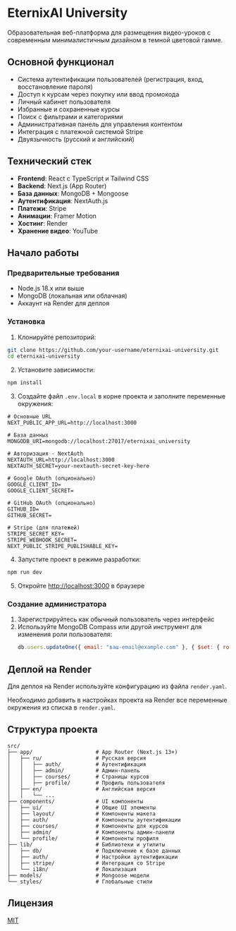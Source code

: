 # EternixAI University

Образовательная веб-платформа для размещения видео-уроков с современным минималистичным дизайном в темной цветовой гамме.

## Основной функционал

- Система аутентификации пользователей (регистрация, вход, восстановление пароля)
- Доступ к курсам через покупку или ввод промокода
- Личный кабинет пользователя
- Избранные и сохраненные курсы
- Поиск с фильтрами и категориями
- Административная панель для управления контентом
- Интеграция с платежной системой Stripe
- Двуязычность (русский и английский)

## Технический стек

- **Frontend**: React с TypeScript и Tailwind CSS
- **Backend**: Next.js (App Router)
- **База данных**: MongoDB + Mongoose
- **Аутентификация**: NextAuth.js
- **Платежи**: Stripe
- **Анимации**: Framer Motion
- **Хостинг**: Render
- **Хранение видео**: YouTube

## Начало работы

### Предварительные требования

- Node.js 18.x или выше
- MongoDB (локальная или облачная)
- Аккаунт на Render для деплоя

### Установка

1. Клонируйте репозиторий:
```bash
git clone https://github.com/your-username/eternixai-university.git
cd eternixai-university
```

2. Установите зависимости:
```bash
npm install
```

3. Создайте файл `.env.local` в корне проекта и заполните переменные окружения:
```
# Основные URL
NEXT_PUBLIC_APP_URL=http://localhost:3000

# База данных
MONGODB_URI=mongodb://localhost:27017/eternixai_university

# Авторизация - NextAuth
NEXTAUTH_URL=http://localhost:3000
NEXTAUTH_SECRET=your-nextauth-secret-key-here

# Google OAuth (опционально)
GOOGLE_CLIENT_ID=
GOOGLE_CLIENT_SECRET=

# GitHub OAuth (опционально)
GITHUB_ID=
GITHUB_SECRET=

# Stripe (для платежей)
STRIPE_SECRET_KEY=
STRIPE_WEBHOOK_SECRET=
NEXT_PUBLIC_STRIPE_PUBLISHABLE_KEY=
```

4. Запустите проект в режиме разработки:
```bash
npm run dev
```

5. Откройте [http://localhost:3000](http://localhost:3000) в браузере

### Создание администратора

1. Зарегистрируйтесь как обычный пользователь через интерфейс
2. Используйте MongoDB Compass или другой инструмент для изменения роли пользователя:
   ```js
   db.users.updateOne({ email: "ваш-email@example.com" }, { $set: { role: "admin" } })
   ```

## Деплой на Render

Для деплоя на Render используйте конфигурацию из файла `render.yaml`. 

Необходимо добавить в настройках проекта на Render все переменные окружения из списка в `render.yaml`.

## Структура проекта

```
src/
├── app/                    # App Router (Next.js 13+)
│   ├── ru/                 # Русская версия
│   │   ├── auth/           # Аутентификация
│   │   ├── admin/          # Админ-панель
│   │   ├── courses/        # Страницы курсов
│   │   ├── profile/        # Профиль пользователя
│   ├── en/                 # Английская версия
│   │   └── ...
├── components/             # UI компоненты
│   ├── ui/                 # Общие UI элементы
│   ├── layout/             # Компоненты макета
│   ├── auth/               # Компоненты аутентификации
│   ├── courses/            # Компоненты для курсов
│   ├── admin/              # Компоненты админ-панели
│   └── profile/            # Компоненты профиля
├── lib/                    # Библиотеки и утилиты
│   ├── db/                 # Подключение к базе данных
│   ├── auth/               # Настройки аутентификации
│   ├── stripe/             # Интеграция со Stripe
│   └── i18n/               # Локализация
├── models/                 # Mongoose модели
└── styles/                 # Глобальные стили
```

## Лицензия

[MIT](LICENSE) 